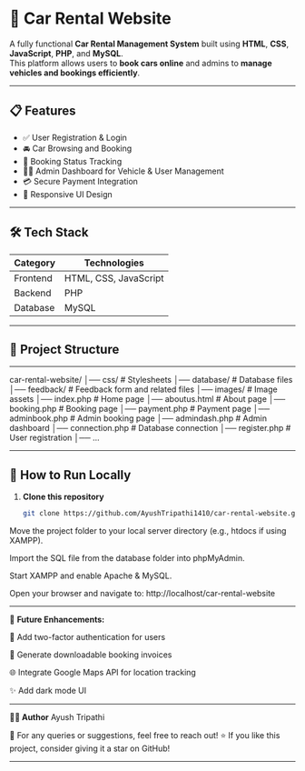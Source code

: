 # 🚗 Car Rental Website

A fully functional **Car Rental Management System** built using **HTML**, **CSS**, **JavaScript**, **PHP**, and **MySQL**.  
This platform allows users to **book cars online** and admins to **manage vehicles and bookings efficiently**.

---

## 📋 Features
- ✅ User Registration & Login  
- 🚘 Car Browsing and Booking  
- 📅 Booking Status Tracking  
- 🧑‍💼 Admin Dashboard for Vehicle & User Management  
- 💳 Secure Payment Integration  
- 📱 Responsive UI Design

---

## 🛠️ Tech Stack
| Category      | Technologies               |
|---------------|-----------------------------|
| Frontend      | HTML, CSS, JavaScript       |
| Backend       | PHP                         |
| Database      | MySQL                       |

---

## 📂 Project Structure
---
car-rental-website/
│── css/ # Stylesheets
│── database/ # Database files
│── feedback/ # Feedback form and related files
│── images/ # Image assets
│── index.php # Home page
│── aboutus.html # About page
│── booking.php # Booking page
│── payment.php # Payment page
│── adminbook.php # Admin booking page
│── admindash.php # Admin dashboard
│── connection.php # Database connection
│── register.php # User registration
│── ...


---

## 🚀 How to Run Locally
1. **Clone this repository**
   ```bash
   git clone https://github.com/AyushTripathi1410/car-rental-website.git
Move the project folder to your local server directory (e.g., htdocs if using XAMPP).

Import the SQL file from the database folder into phpMyAdmin.

Start XAMPP and enable Apache & MySQL.

Open your browser and navigate to:
http://localhost/car-rental-website

---

🧭 **Future Enhancements:**

🔐 Add two-factor authentication for users

🧾 Generate downloadable booking invoices

🌐 Integrate Google Maps API for location tracking

✨ Add dark mode UI

---
**👨‍💻 Author**
Ayush Tripathi

📧 For any queries or suggestions, feel free to reach out!
⭐ If you like this project, consider giving it a star on GitHub!

---

